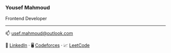 <h3>Yousef Mahmoud</h3> 

Frontend Developer

--- 
📫  [usef.mahmoud@outlook.com](mailto:usef.mahmoud@outlook.com)

💼  [LinkedIn](https://linkedin.com/in/usefmahmud) · 🖥️  [Codeforces](https://codeforces.com/profile/usefmahmud) · 📈  [LeetCode](https://leetcode.com/usefmahmud)

<!-- 🔥  GitHub Streak: **XX days** -->
